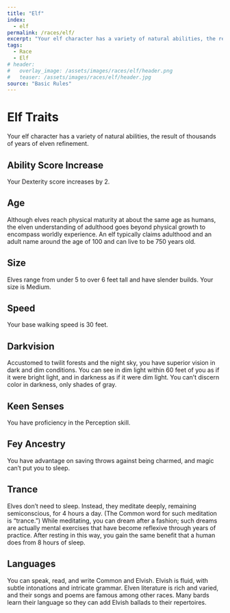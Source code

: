 ```yaml
---
title: "Elf"
index:
  - elf
permalink: /races/elf/
excerpt: "Your elf character has a variety of natural abilities, the result of thousands of years of elven refinement."
tags:
  - Race
  - Elf
# header:
#   overlay_image: /assets/images/races/elf/header.png
#   teaser: /assets/images/races/elf/header.jpg
source: "Basic Rules"
---
```


# Elf Traits
Your elf character has a variety of natural abilities, the result of thousands of years of elven refinement.

## Ability Score Increase
Your Dexterity score increases by 2.

## Age
Although elves reach physical maturity at about the same age as humans, the elven understanding of adulthood goes beyond physical growth to encompass worldly experience. An elf typically claims adulthood and an adult name around the age of 100 and can live to be 750 years old.

## Size
Elves range from under 5 to over 6 feet tall and have slender builds. Your size is Medium.

## Speed
Your base walking speed is 30 feet.

## Darkvision
Accustomed to twilit forests and the night sky, you have superior vision in dark and dim conditions. You can see in dim light within 60 feet of you as if it were bright light, and in darkness as if it were dim light. You can’t discern color in darkness, only shades of gray.

## Keen Senses
You have proficiency in the Perception skill.

## Fey Ancestry
You have advantage on saving throws against being charmed, and magic can’t put you to sleep.

## Trance
Elves don’t need to sleep. Instead, they meditate deeply, remaining semiconscious, for 4 hours a day. (The Common word for such meditation is “trance.”) While meditating, you can dream after a fashion; such dreams are actually mental exercises that have become reflexive through years of practice. After resting in this way, you gain the same benefit that a human does from 8 hours of sleep.

## Languages
You can speak, read, and write Common and Elvish. Elvish is fluid, with subtle intonations and intricate grammar. Elven literature is rich and varied, and their songs and poems are famous among other races. Many bards learn their language so they can add Elvish ballads to their repertoires.